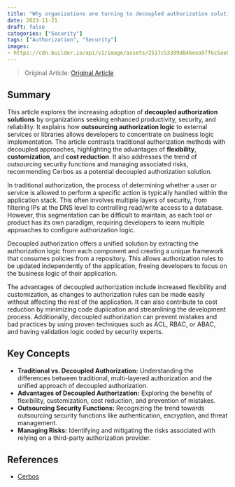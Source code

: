 ```yaml
---
title: "Why organizations are turning to decoupled authorization solutions | Cerbos"
date: 2023-11-21
draft: false
categories: ["Security"]
tags: ["Authorization", "Security"]
images: 
- https://cdn.builder.io/api/v1/image/assets/2517c53399d846eea97f6c5ae8804b7f/842076d3c54c4c2789a2db691d28afe8
---
```


> Original Article: [Original Article](https://www.cerbos.dev/blog/why-organizations-are-turning-to-decoupled-authorization-solutions)

## Summary

This article explores the increasing adoption of **decoupled authorization solutions** by organizations seeking enhanced productivity, security, and reliability. It explains how **outsourcing authorization logic** to external services or libraries allows developers to concentrate on business logic implementation. The article contrasts traditional authorization methods with decoupled approaches, highlighting the advantages of **flexibility**, **customization**, and **cost reduction**. It also addresses the trend of outsourcing security functions and managing associated risks, recommending Cerbos as a potential decoupled authorization solution.

In traditional authorization, the process of determining whether a user or service is allowed to perform a specific action is typically handled within the application stack. This often involves multiple layers of security, from filtering IPs at the DNS level to controlling read/write access to a database. However, this segmentation can be difficult to maintain, as each tool or product has its own paradigm, requiring developers to learn multiple approaches to configure authorization logic.

Decoupled authorization offers a unified solution by extracting the authorization logic from each component and creating a unique framework that consumes policies from a repository. This allows authorization rules to be updated independently of the application, freeing developers to focus on the business logic of their application.

The advantages of decoupled authorization include increased flexibility and customization, as changes to authorization rules can be made easily without affecting the rest of the application. It can also contribute to cost reduction by minimizing code duplication and streamlining the development process. Additionally, decoupled authorization can prevent mistakes and bad practices by using proven techniques such as ACL, RBAC, or ABAC, and having validation logic coded by security experts.


## Key Concepts

*   **Traditional vs. Decoupled Authorization:** Understanding the differences between traditional, multi-layered authorization and the unified approach of decoupled authorization.
*   **Advantages of Decoupled Authorization:** Exploring the benefits of flexibility, customization, cost reduction, and prevention of mistakes.
*   **Outsourcing Security Functions:** Recognizing the trend towards outsourcing security functions like authentication, encryption, and threat management.
*   **Managing Risks:** Identifying and mitigating the risks associated with relying on a third-party authorization provider.

## References

*   [Cerbos](https://www.cerbos.dev/)
